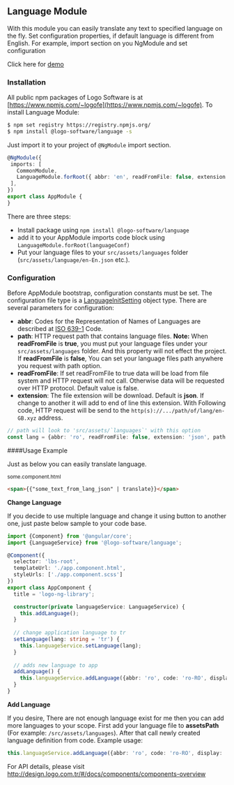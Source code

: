 ## Language Module

With this module you can easily translate any text to specified language on the fly.
Set configuration properties, if default language is different from English.
For example, import section on you NgModule and set configuration

Click here for [demo](http://design.logo.com.tr/#/docs/components/language-module#languagemodule)

### Installation

All public npm packages of Logo Software is at [https://www.npmjs.com/~logofe](https://www.npmjs.com/~logofe). To
install Language Module:

```bash
$ npm set registry https://registry.npmjs.org/
$ npm install @logo-software/language -s
```

Just import it to your project of `@NgModule` import section.

```typescript
@NgModule({
 imports: [
   CommonModule,
   LanguageModule.forRoot({ abbr: 'en', readFromFile: false, extension: 'json', path: 'languages' }),
 ],
})
export class AppModule {
}
```

There are three steps:

- Install package using `npm install @logo-software/language`
- add it to your AppModule imports code block using `LanguageModule.forRoot(languageConf)`
- Put your language files to your `src/assets/languages` folder (`src/assets/language/en-En.json` etc.).

### Configuration

Before AppModule bootstrap, configuration constants must be set. The configuration file type is a [LanguageInitSetting](docs/logo-business-solutions/language-module#languageinitsetting) object type. There are several parameters for configuration:

- **abbr**: Codes for the Representation of Names of Languages are described at [ISO 639-1](http://www.loc.gov/standards/iso639-2/php/code_list.php) Code.
- **path**: HTTP request path that contains language files. **Note:** When **readFromFile** is **true**, you must put your language files under your `src/assets/languages` folder. And this property will not effect the project. If **readFromFile** is **false**, You can set your language files path anywhere you request with path option.
- **readFromFile**: If set readFromFile to true data will be load from file system and HTTP request will not call. Otherwise data will be requested over HTTP protocol. Default value is false.
- **extension**: The file extension will be download. Default is **json**. If change to another it will add to end of line this extension. With Following code, HTTP request will be send to the `http(s)://.../path/of/lang/en-GB.xyz` address.

```typescript
// path will look to 'src/assets/`languages`' with this option
const lang = {abbr: 'ro', readFromFile: false, extension: 'json', path: 'languages',}
```
  
####Usage Example

Just as below you can easily translate language.

<sub>some.component.html</sub>

```html
<span>{{"some_text_from_lang_json" | translate}}</span>
```

**Change Language**

If you decide to use multiple language and change it using button to another one, just paste below sample to your code base.

```typescript
import {Component} from '@angular/core';
import {LanguageService} from '@logo-software/language';

@Component({
  selector: 'lbs-root',
  templateUrl: './app.component.html',
  styleUrls: ['./app.component.scss']
})
export class AppComponent {
  title = 'logo-ng-library';

  constructor(private languageService: LanguageService) {
    this.addLanguage();
  }
  
  // change application language to tr
  setLanguage(lang: string = 'tr') {
    this.languageService.setLanguage(lang);
  }
  
  // adds new language to app
  addLanguage() {
    this.languageService.addLanguage({abbr: 'ro', code: 'ro-RO', display: 'Romain'});
  }
}
```

**Add Language**

If you desire, There are not enough language exist for me then you can add more languages to your scope. First add your language file to **assetsPath** (For example: `/src/assets/languages`). After that call newly created language definition from  code. Example usage:

```typescript
this.languageService.addLanguage({abbr: 'ro', code: 'ro-RO', display: 'Romain'});
```

For API details, please visit http://design.logo.com.tr/#/docs/components/components-overview
